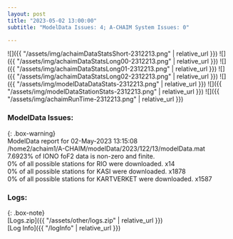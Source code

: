 ```yaml
---
layout: post
title: "2023-05-02 13:00:00"
subtitle: "ModelData Issues: 4; A-CHAIM System Issues: 0"

---
```


![]({{ "/assets/img/achaimDataStatsShort-2312213.png" | relative_url }})
![]({{ "/assets/img/achaimDataStatsLong00-2312213.png" | relative_url }})
![]({{ "/assets/img/achaimDataStatsLong01-2312213.png" | relative_url }})
![]({{ "/assets/img/achaimDataStatsLong02-2312213.png" | relative_url }})
![]({{ "/assets/img/modelDataDataStats-2312213.png" | relative_url }})
![]({{ "/assets/img/modelDataStationStats-2312213.png" | relative_url }})
![]({{ "/assets/img/achaimRunTime-2312213.png" | relative_url }})


### ModelData Issues:  
  
{: .box-warning}  
 ModelData report for 02-May-2023 13:15:08   
 /home2/achaim1/A-CHAIM/modelData/2023/122/13/modelData.mat   
 7.6923% of IONO foF2 data is non-zero and finite.   
 0% of all possible stations for RIO were downloaded. x14   
 0% of all possible stations for KASI were downloaded. x1878   
 0% of all possible stations for KARTVERKET were downloaded. x1587   
  


### Logs:  
  
{: .box-note}  
[Logs.zip]({{ "/assets/other/logs.zip" | relative_url }})  
[Log Info]({{ "/logInfo" | relative_url }})  
